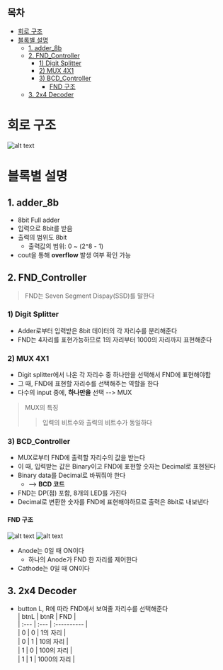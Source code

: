 ## 목차
- [회로 구조](#회로-구조)
- [블록별 설명](#블록별-설명)
	- [1. adder\_8b](#1-adder_8b)
	- [2. FND\_Controller](#2-fnd_controller)
		- [1) Digit Splitter](#1-digit-splitter)
		- [2) MUX 4X1](#2-mux-4x1)
		- [3) BCD\_Controller](#3-bcd_controller)
			- [FND 구조](#fnd-구조)
	- [3. 2x4 Decoder](#3-2x4-decoder)

# 회로 구조
![alt text](image.png)

# 블록별 설명

## 1. adder_8b
- 8bit Full adder
- 입력으로 8bit를 받음
- 출력의 범위도 8bit
  - 출력값의 범위: 0 ~ (2^8 - 1)
- cout을 통해 **overflow** 발생 여부 확인 가능

## 2. FND_Controller
> FND는 Seven Segment Dispay(SSD)를 말한다

### 1) Digit Splitter
- Adder로부터 입력받은 8bit 데이터의 각 자리수를 분리해준다
- FND는 4자리를 표현가능하므로 1의 자리부터 1000의 자리까지 표현해준다

### 2) MUX 4X1
- Digit splitter에서 나온 각 자리수 중 하나만을 선택해서 FND에 표현해야함
- 그 때, FND에 표현할 자리수를 선택해주는 역할을 한다
- 다수의 input 중에, **하나만을** 선택 --> MUX
> MUX의 특징
> > 입력의 비트수와 출력의 비트수가 동일하다

### 3) BCD_Controller
- MUX로부터 FND에 출력할 자리수의 값을 받는다
- 이 때, 입력받는 값은 Binary이고 FND에 표현할 숫자는 Decimal로 표현된다
- Binary data를 Decimal로 바꿔줘야 한다
  - --> **BCD 코드**
- FND는 DP(점) 포함, 8개의 LED를 가진다
- Decimal로 변환한 숫자를 FND에 표현해야하므로 출력은 8bit로 내보낸다

#### FND 구조
![alt text](image-1.png)
![alt text](image-2.png)<br>
- Anode는 0일 때 ON이다
  - 하나의 Anode가 FND 한 자리를 제어한다
- Cathode는 0일 때 ON이다

## 3. 2x4 Decoder
- button L, R에 따라 FND에서 보여줄 자리수를 선택해준다<br>
| btnL | btnR | FND         |<br>
| :--- | :--- | :---------- |<br>
| 0    | 0    | 1의 자리    |<br>
| 0    | 1    | 10의 자리   |<br>
| 1    | 0    | 100의 자리  |<br>
| 1    | 1    | 1000의 자리 |<br>
